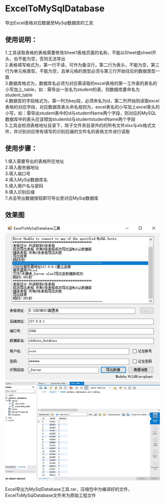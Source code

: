 # ExcelToMySqlDatabase
导出Excel表格对应数据至MySql数据库的工具  

## 使用说明：
1.工具读取表格的表格需要修改Sheet1表格页面的名称，不能以Sheet或sheet开头，也不能为空，否则无法导出  
2.表格填写格式为，第一行不读，可作为备注行，第二行为表头，不能为空，第三行为单元格类型，不能为空，且单元格的类型必须与第三行开始往后的数据类型一致  
3.数据库格式为，数据库名必须为对应需读取的excel表格的第一工作表的表名的小写加上_table，如：需导出一张名为student的表，则数据库要命名为student_table  
4.数据库的字段格式为，第一列为key段，必须命名为id，第二列开始则读取excel表格的对应字段，对应数据库表头命名规则为，excel表名的小写加上excel表头的小写，如：需导出student表中的id与studentName两个字段，则对应的MySQL数据库中的表头应该增加studentid与studentstudentName两个字段  
5.工具会检测表格地址目录下，除子文件夹目录外的的所有文件xlsx与xls格式文件，并识别对应带有填写的识别后缀的文件名的表格文件进行读取  

## 使用步骤：
1.填入需要导出的表格所在地址  
2.填入服务器地址  
3.填入端口号  
4.填入MySql数据库名  
5.填入用户名与密码  
6.填入识别后缀  
7.点击导出数据按钮即可导出至对应MySql数据库  

## 效果图
![image](https://github.com/WildHierophant/ExcelToMySqlDatabase/blob/master/202071-102243.jpg)
![image](https://github.com/WildHierophant/ExcelToMySqlDatabase/blob/master/202071-102501.jpg)

Excel导出为MySqlDatabase工具.rar，压缩包中为编译好的文件，ExcelToMySqlDatabase文件夹为原始工程文件  
